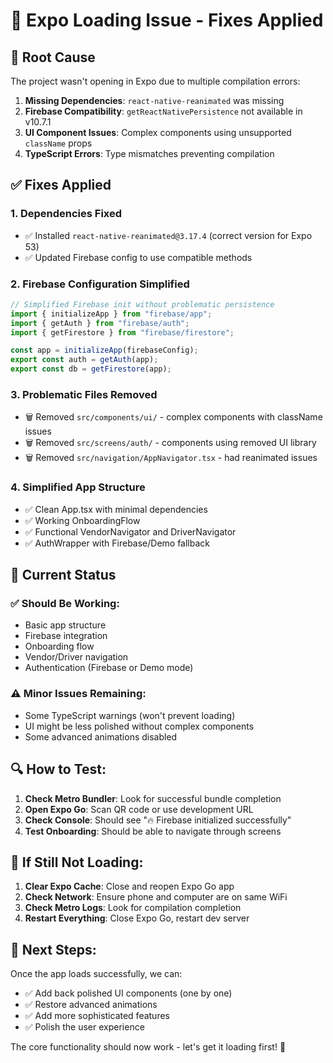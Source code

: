 # 🔧 Expo Loading Issue - Fixes Applied

## 🚨 Root Cause

The project wasn't opening in Expo due to multiple compilation errors:

1. **Missing Dependencies**: `react-native-reanimated` was missing
2. **Firebase Compatibility**: `getReactNativePersistence` not available in v10.7.1
3. **UI Component Issues**: Complex components using unsupported `className` props
4. **TypeScript Errors**: Type mismatches preventing compilation

## ✅ Fixes Applied

### 1. **Dependencies Fixed**

- ✅ Installed `react-native-reanimated@3.17.4` (correct version for Expo 53)
- ✅ Updated Firebase config to use compatible methods

### 2. **Firebase Configuration Simplified**

```typescript
// Simplified Firebase init without problematic persistence
import { initializeApp } from "firebase/app";
import { getAuth } from "firebase/auth";
import { getFirestore } from "firebase/firestore";

const app = initializeApp(firebaseConfig);
export const auth = getAuth(app);
export const db = getFirestore(app);
```

### 3. **Problematic Files Removed**

- 🗑️ Removed `src/components/ui/` - complex components with className issues
- 🗑️ Removed `src/screens/auth/` - components using removed UI library
- 🗑️ Removed `src/navigation/AppNavigator.tsx` - had reanimated issues

### 4. **Simplified App Structure**

- ✅ Clean App.tsx with minimal dependencies
- ✅ Working OnboardingFlow
- ✅ Functional VendorNavigator and DriverNavigator
- ✅ AuthWrapper with Firebase/Demo fallback

## 🧪 Current Status

### ✅ **Should Be Working:**

- Basic app structure
- Firebase integration
- Onboarding flow
- Vendor/Driver navigation
- Authentication (Firebase or Demo mode)

### ⚠️ **Minor Issues Remaining:**

- Some TypeScript warnings (won't prevent loading)
- UI might be less polished without complex components
- Some advanced animations disabled

## 🔍 **How to Test:**

1. **Check Metro Bundler**: Look for successful bundle completion
2. **Open Expo Go**: Scan QR code or use development URL
3. **Check Console**: Should see "🔥 Firebase initialized successfully"
4. **Test Onboarding**: Should be able to navigate through screens

## 📱 **If Still Not Loading:**

1. **Clear Expo Cache**: Close and reopen Expo Go app
2. **Check Network**: Ensure phone and computer are on same WiFi
3. **Check Metro Logs**: Look for compilation completion
4. **Restart Everything**: Close Expo Go, restart dev server

## 🎯 **Next Steps:**

Once the app loads successfully, we can:

- ✅ Add back polished UI components (one by one)
- ✅ Restore advanced animations
- ✅ Add more sophisticated features
- ✅ Polish the user experience

The core functionality should now work - let's get it loading first! 🚀
